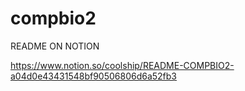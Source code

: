 # compbio2

README ON NOTION

https://www.notion.so/coolship/README-COMPBIO2-a04d0e43431548bf90506806d6a52fb3
